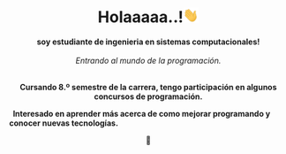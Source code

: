  <h1 align="center">Holaaaaa..!<img src="https://github.com/isEduardo13/isEduardo13/blob/main/Resourses/238178097-766d336d-b87d-44ba-807c-c51de2bc6b4d.gif" width="28px" alt="👋"></h1>
<p align="center">
    <b>soy estudiante de ingenieria en sistemas computacionales!</b><br><br>
    <i>
       Entrando al mundo de la programación.
    </i><br>
    <br />
</p>
 <b>
 <p align="center">
  <b>Cursando 8.º semestre de la carrera, tengo participación en algunos concursos de programación.

  Interesado en aprender más acerca de como mejorar programando y conocer nuevas tecnologías.</b>

 <p align= "center">
  💞️
  <p align= "center">
  

<!---
isEduardo13/isEduardo13 is a ✨ special ✨ repository because its `README.md` (this file) appears on your GitHub profile.
You can click the Preview link to take a look at your changes.
--->
